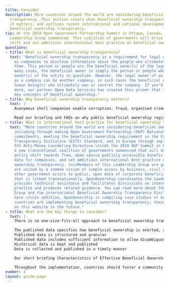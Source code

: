 ```yaml
---
title: Consider
description: More countries around the world are considering beneficial ownership
  transparency. This section covers what beneficial ownership transparency is, why
  it matters, and outlines recent international and national developments towards
  beneficial ownership transparency.
tip: At the 2019 Open Government Partnership Summit in Ottawa, Canada, a new transnational
  Leadership Group commenced. This coalition of governments will drive global policy
  shift and set ambitious international best practice on beneficial ownership transparency.
questions:
- title: What is beneficial ownership transparency?
  text: "Beneficial ownership transparency is a requirement for legal entities such
    as companies to disclose information about the people who ultimately own or control
    them. This person or people are the beneficial owner(s) of the legal entity. \n\nIn
    many cases, the beneficial owner is simply the person or people who are legal
    owner(s) of the entity in question. However, the legal owner of an entity such
    as a company can be another company; in such cases the beneficial owner is the
    human being(s) who ultimately own or control the company. If you’d like to learn
    more, our partner Open Data Services has created this primer that introduces the
    key concepts of beneficial ownership."
- title: Why beneficial ownership transparency matters?
  text: |-
    Anonymous shell companies enable corruption, fraud, organised crime and tax evasion. This undermines trust in companies and discourages investment. Public access to high quality data on who owns companies is essential to prevent corruption, organised crime and tax evasion. It improves the business environment by increasing competitiveness and reducing risk, and helps businesses and governments understand who they are doing business with.

    Read our briefing and FAQs on why public beneficial ownership registers are important.
- title: What is international best practice for beneficial ownership transparency?
  text: "More countries around the world are considering beneficial ownership transparency,
    including through making Open Government Partnership (OGP) National Action Plan
    commitments, meeting the beneficial ownership requirement in the Extractive Industries
    Transparency Initiative (EITI) Standard, and in Europe through implementing the
    5th Anti-Money Laundering Directive.\n\nAt the 2019 OGP Summit in Ottawa, Canada,
    a new transnational coalition of governments commenced that will drive a global
    policy shift towards free, open source publicly accessible beneficial ownership
    data for companies, and set ambitious international best practice on beneficial
    ownership transparency. \n\nMembers of this Leadership Group are governments that
    are united by a common vision of simple access by business, civil society, and
    other government actors to public, open data of corporate beneficial ownership
    that is linked transnationally. OpenOwnership coordinates the Leadership Group,
    provides technical assistance and facilitates discussions on international best
    practice and produces related guidance. You can read more about the Leadership
    Group and the international Beneficial Ownership Transparency Disclosure Principles
    here.\n\nIn addition, OpenOwnership is compiling case studies of how particular
    countries are implementing beneficial ownership transparency; these will be available
    on this website in the future."
- title: What are the key things to consider?
  text: |-
    There is no one-size-fits-all approach to beneficial ownership transparency, but there are some characteristics of effective beneficial ownership data that help drive policy impact across most contexts. These are:

    The published data specifies how beneficial ownership is exerted, and the percentage ownership
    Published data is structured and granular
    Published data includes sufficient information to allow disambiguation
    Historical data is kept and published
    Data is collected and published in a timely manner

    Our short briefing Characteristics of Effective Beneficial Ownership Data discusses recommendations for implementing each characteristic, and may serve as a useful summary of key things to think about when considering beneficial ownership transparency.

    Throughout the implementation, countries should foster a community of people and organisations - across government, business and civil society - who use beneficial ownership data for public good, and who can contribute to ongoing refinements and improvements of your beneficial ownership transparency policy. This will help sustain and improve policy impact over time.
number: 1
layout: guide-page
---
```


